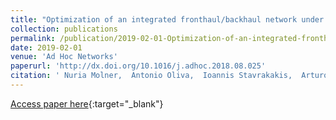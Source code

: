 ```yaml
---
title: "Optimization of an integrated fronthaul/backhaul network under path and delay constraints"
collection: publications
permalink: /publication/2019-02-01-Optimization-of-an-integrated-fronthaulbackhaul-network-under-path-and-delay-constraints
date: 2019-02-01
venue: 'Ad Hoc Networks'
paperurl: 'http://dx.doi.org/10.1016/j.adhoc.2018.08.025'
citation: ' Nuria Molner,  Antonio Oliva,  Ioannis Stavrakakis,  Arturo Azcorra, &quot;Optimization of an integrated fronthaul/backhaul network under path and delay constraints.&quot; Ad Hoc Networks, 2019.'
---
```

[Access paper here](http://dx.doi.org/10.1016/j.adhoc.2018.08.025){:target="_blank"}
